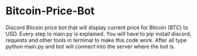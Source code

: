 # Bitcoin-Price-Bot
Discord Bitcoin price bot that will display current price for Bitcoin (BTC) to USD.
Every step in main.py is explained. You will have to pip install discord, requests and other tools in terminal to make this code work. After all type python main.py and bot will connect into the server where the bot is.
